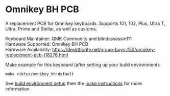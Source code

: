 Omnikey BH PCB
===

A replacement PCB for Omnikey keyboards. Supports 101, 102, Plus, Ultra T, Ultra, Prime and Stellar, as well as customs.

Keyboard Maintainer: QMK Community and blindassassin111  
Hardware Supported: Omnikey BH PCB  
Hardware Availability: https://deskthority.net/group-buys-f50/omnikey-replacement-pcb-t18276.html

Make example for this keyboard (after setting up your build environment):

    make viktus/omnikey_bh:default

See [build environment setup](https://docs.qmk.fm/#/getting_started_build_tools) then the [make instructions](https://docs.qmk.fm/#/getting_started_make_guide) for more information.

